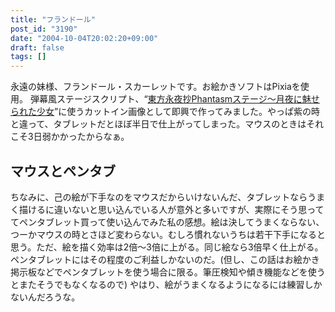 ```yaml
---
title: "フランドール"
post_id: "3190"
date: "2004-10-04T20:02:20+09:00"
draft: false
tags: []
---
```



永遠の妹様、フランドール・スカーレットです。お絵かきソフトはPixiaを使用。 弾幕風ステージスクリプト、“[東方永夜抄Phantasmステージ～月夜に魅せられた少女](/tag/touhou-in-phantasm)”に使うカットイン画像として即興で作ってみました。やっぱ紫の時と違って、タブレットだとほぼ半日で仕上がってしまった。マウスのときはそれこそ3日弱かかったからなぁ。
## マウスとペンタブ
ちなみに、己の絵が下手なのをマウスだからいけないんだ、タブレットならうまく描けるに違いないと思い込んでいる人が意外と多いですが、実際にそう思っててペンタブレット買って使い込んでみた私の感想。絵は決してうまくならない、つーかマウスの時とさほど変わらない。むしろ慣れないうちは若干下手になると思う。ただ、絵を描く効率は2倍～3倍に上がる。同じ絵なら3倍早く仕上がる。ペンタブレットにはその程度のご利益しかないのだ。(但し、この話はお絵かき掲示板などでペンタブレットを使う場合に限る。筆圧検知や傾き機能などを使うとまたそうでもなくなるので) やはり、絵がうまくなるようになるには練習しかないんだろうな。
